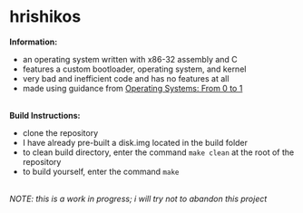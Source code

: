 # hrishikos

**Information:**
 - an operating system written with x86-32 assembly and C
 - features a custom bootloader, operating system, and kernel
 - very bad and inefficient code and has no features at all
 - made using guidance from [Operating Systems: From 0 to 1](https://raw.githubusercontent.com/tuhdo/os01/master/Operating_Systems_From_0_to_1.pdf)
<br></br>

**Build Instructions:**
 - clone the repository
 - I have already pre-built a disk.img located in the build folder
 - to clean build directory, enter the command `make clean` at the root of the repository
 - to build yourself, enter the command `make`
<br></br>

*NOTE: this is a work in progress; i will try not to abandon this project*
